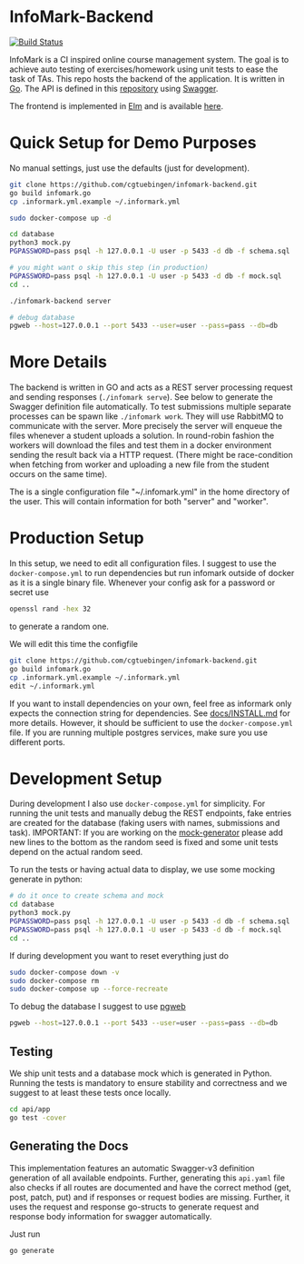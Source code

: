 # InfoMark-Backend

[![Build Status](https://ci.patwie.com/api/badges/cgtuebingen/infomark-backend/status.svg)](http://ci.patwie.com/cgtuebingen/infomark-backend)

InfoMark is a CI inspired online course management system. The goal is to achieve auto testing of exercises/homework using unit tests to ease the task of TAs.
This repo hosts the backend of the application. It is written in [Go](https://golang.org/). The API is defined in this [repository](https://github.com/cgtuebingen/infomark-swagger)
using [Swagger](https://swagger.io/).

The frontend is implemented in [Elm]((https://elm-lang.org/)) and is available [here](https://github.com/cgtuebingen/infomark-frontend).


# Quick Setup for Demo Purposes

No manual settings, just use the defaults (just for development).

```bash
git clone https://github.com/cgtuebingen/infomark-backend.git
go build infomark.go
cp .informark.yml.example ~/.informark.yml

sudo docker-compose up -d

cd database
python3 mock.py
PGPASSWORD=pass psql -h 127.0.0.1 -U user -p 5433 -d db -f schema.sql

# you might want o skip this step (in production)
PGPASSWORD=pass psql -h 127.0.0.1 -U user -p 5433 -d db -f mock.sql
cd ..

./infomark-backend server

# debug database
pgweb --host=127.0.0.1 --port 5433 --user=user --pass=pass --db=db
```


# More Details

The backend is written in GO and acts as a REST server processing request and sending responses (`./infomark serve`). See below to generate the Swagger definition file automatically. To test submissions multiple separate processes can be spawn like `./infomark work`. They will use RabbitMQ to communicate with the server. More precisely the server will enqueue the files whenever a student uploads a solution. In round-robin fashion the workers will download the files and test them in a docker environment sending the result back via a HTTP request. (There might be race-condition when fetching from worker and uploading a new file from the student occurs on the same time).

The is a single configuration file "~/.infomark.yml" in the home directory of the user. This will contain information for both "server" and "worker".

# Production Setup

In this setup, we need to edit all configuration files. I suggest to use the `docker-compose.yml` to run dependencies but run infomark outside of docker as it is a single binary file. Whenever your config ask for a password or secret use

```bash
openssl rand -hex 32
```

to generate a random one.

We will edit this time the configfile

```bash
git clone https://github.com/cgtuebingen/infomark-backend.git
go build infomark.go
cp .informark.yml.example ~/.informark.yml
edit ~/.informark.yml
```

If you want to install dependencies on your own, feel free as informark only expects the connection string for dependencies. See [docs/INSTALL.md](./docs/INSTALL.md) for more details. However, it should be sufficient to use the `docker-compose.yml` file. If you are running multiple postgres services, make sure you use different ports.


# Development Setup

During development I also use `docker-compose.yml` for simplicity. For running the unit tests and manually debug the REST endpoints, fake entries are created for the database (faking users with names, submissions and task). IMPORTANT: If you are working on the [mock-generator](./database/mock.py) please add new lines to the bottom as the random seed is fixed and some unit tests depend on the actual random seed.

To run the tests or having actual data to display, we use some mocking generate in python:

```bash
# do it once to create schema and mock
cd database
python3 mock.py
PGPASSWORD=pass psql -h 127.0.0.1 -U user -p 5433 -d db -f schema.sql
PGPASSWORD=pass psql -h 127.0.0.1 -U user -p 5433 -d db -f mock.sql
cd ..
```

If during development you want to reset everything just do

```bash
sudo docker-compose down -v
sudo docker-compose rm
sudo docker-compose up --force-recreate
```

To debug the database I suggest to use [pgweb](https://github.com/sosedoff/pgweb)

```bash
pgweb --host=127.0.0.1 --port 5433 --user=user --pass=pass --db=db
```

## Testing

We ship unit tests and a database mock which is generated in Python. Running the tests is mandatory to ensure stability and correctness and we suggest to at least these tests once locally.

```bash
cd api/app
go test -cover
```

## Generating the Docs

This implementation features an automatic Swagger-v3 definition generation of all available endpoints.
Further, generating this `api.yaml` file also checks if all routes are documented and have the correct method (get, post, patch, put) and if responses or request bodies are missing. Further, it uses the request and response go-structs to generate request and response body information for swagger automatically.

Just run

```bash
go generate
```


